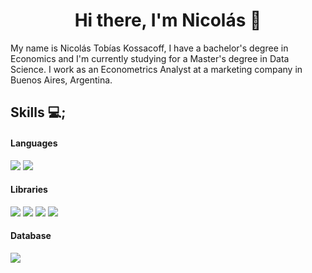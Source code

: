 <h1 align="center">Hi there, I'm Nicolás 👋</h1>

My name is Nicolás Tobías Kossacoff, I have a bachelor's degree in Economics and I'm currently studying for a Master's degree in Data Science. I work as an Econometrics Analyst at a marketing company in Buenos Aires, Argentina.

## Skills 💻;
<h4> Languages </h4>
<span> 
  <img src="https://img.shields.io/badge/python-3670A0?style=for-the-badge&logo=python&logoColor=ffdd54">
  <img src="https://img.shields.io/badge/r-%23276DC3.svg?style=for-the-badge&logo=r&logoColor=white">
</span>

<h4> Libraries </h4>
<span> 
  <img src="https://img.shields.io/badge/pandas-%23150458.svg?style=for-the-badge&logo=pandas&logoColor=white">
  <img src="https://img.shields.io/badge/numpy-%23013243.svg?style=for-the-badge&logo=numpy&logoColor=white">
  <img src="https://img.shields.io/badge/Matplotlib-%23ffffff.svg?style=for-the-badge&logo=Matplotlib&logoColor=black">
  <img src="https://img.shields.io/badge/Plotly-%233F4F75.svg?style=for-the-badge&logo=plotly&logoColor=white">
</span>

<h4> Database </h4>
<span> 
  <img src="https://img.shields.io/badge/mysql-4479A1.svg?style=for-the-badge&logo=mysql&logoColor=white">
<span>
